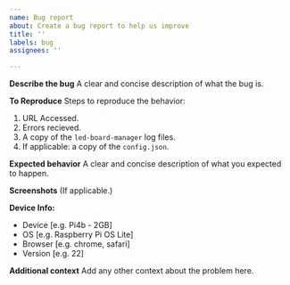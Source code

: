 ```yaml
---
name: Bug report
about: Create a bug report to help us improve
title: ''
labels: bug
assignees: ''

---
```


**Describe the bug**
A clear and concise description of what the bug is.

**To Reproduce**
Steps to reproduce the behavior:
1. URL Accessed.
2. Errors recieved.
3. A copy of the `led-board-manager` log files. 
4. If applicable: a copy of the `config.json`.

**Expected behavior**
A clear and concise description of what you expected to happen.

**Screenshots**
(If applicable.)

**Device Info:**
 - Device [e.g. Pi4b - 2GB]
 - OS [e.g. Raspberry Pi OS Lite]
 - Browser [e.g. chrome, safari]
 - Version [e.g. 22]

**Additional context**
Add any other context about the problem here.
